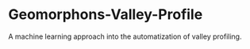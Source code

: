 # Geomorphons-Valley-Profile
A machine learning approach into the automatization of valley profiling.
